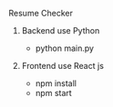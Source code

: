 Resume Checker

1. Backend
   use Python
   - python main.py


2. Frontend
   use React js
   - npm install
   - npm start
